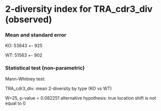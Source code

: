 


# 2-diversity index for TRA_cdr3_div (observed)

### Mean and standard error

KO: 53843 +- 925

WT: 51563 +- 902

### Statistical test (non-parametric)

Mann-Whitney test:

 TRA_cdr3_div: mean 2-diversity by type (KO vs WT)

W=25, p-value = 0.082251
alternative hypothesis: true location shift is not equal to 0


